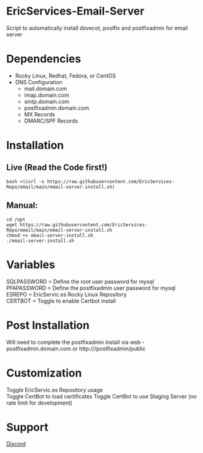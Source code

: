# EricServices-Email-Server


Script to automatically install dovecot, postfix and postfixadmin for email server

# Dependencies  
- Rocky Linux, Redhat, Fedora, or CentOS
- DNS Configuration
  - mail.domain.com
  - imap.domain.com
  - smtp.domain.com
  - postfixadmin.domain.com
  - MX Records
  - DMARC/SPF Records


# Installation    
## Live (Read the Code first!)  
    bash <(curl -s https://raw.githubusercontent.com/EricServices-Repo/email/main/email-server-install.sh)  
    
## Manual:  
    cd /opt  
    wget https://raw.githubusercontent.com/EricServices-Repo/email/main/email-server-install.sh
    chmod +x email-server-install.sh
    ./email-server-install.sh


# Variables    
SQLPASSWORD = Define the root user password for mysql  
PFAPASSWORD = Define the postfixadmin user password for mysql  
ESREPO = EricServic.es Rocky Linux Repository  
CERTBOT = Toggle to enable Certbot install  


# Post Installation    
Will need to complete the postfixadmin install via web
-postfixadmin.domain.com or http://<IP-ADDR>/postfixadmin/public


# Customization    
Toggle EricServic.es Repository usage    
Toggle CertBot to load certificates 
Toggle CertBot to use Staging Server (no rate limit for development)


# Support    
[Discord](https://discord.gg/8nKBgURRbW)

